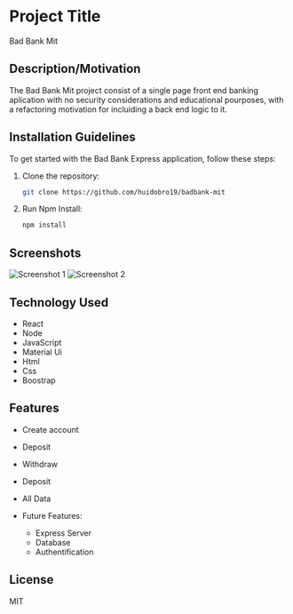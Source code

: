 # Project Title

Bad Bank Mit

## Description/Motivation

The Bad Bank Mit project consist of a single page front end banking aplication with no security considerations and educational pourposes, with a refactoring motivation for incluiding a back end logic to it. 

## Installation Guidelines

To get started with the Bad Bank Express application, follow these steps:

1. Clone the repository:
   ```bash
   git clone https://github.com/huidobro19/badbank-mit
2. Run Npm Install:
   ```bash
   npm install

## Screenshots

![Screenshot 1](screenshots/screenshot1.png)
![Screenshot 2](screenshots/screenshot2.png)

## Technology Used
- React
- Node
- JavaScript
- Material Ui
- Html
- Css
- Boostrap

## Features
- Create account
- Deposit
- Withdraw
- Deposit
- All Data

- Future Features:
  - Express Server
  - Database
  - Authentification
 

## License
MIT
